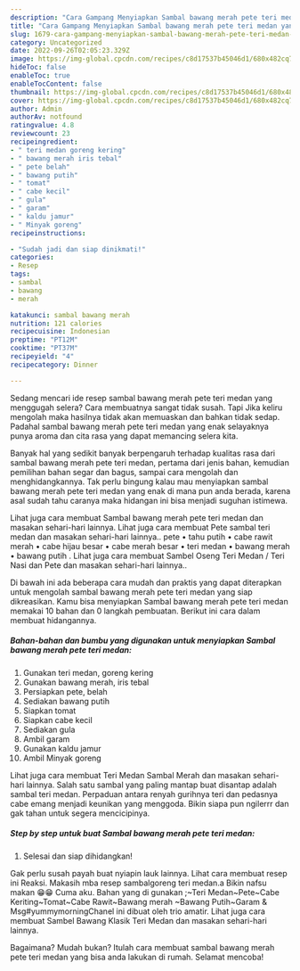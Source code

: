 ```yaml
---
description: "Cara Gampang Menyiapkan Sambal bawang merah pete teri medan yang Lezat Sekali"
title: "Cara Gampang Menyiapkan Sambal bawang merah pete teri medan yang Lezat Sekali"
slug: 1679-cara-gampang-menyiapkan-sambal-bawang-merah-pete-teri-medan-yang-lezat-sekali
category: Uncategorized
date: 2022-09-26T02:05:23.329Z
image: https://img-global.cpcdn.com/recipes/c8d17537b45046d1/680x482cq70/sambal-bawang-merah-pete-teri-medan-foto-resep-utama.jpg
hideToc: false
enableToc: true
enableTocContent: false
thumbnail: https://img-global.cpcdn.com/recipes/c8d17537b45046d1/680x482cq70/sambal-bawang-merah-pete-teri-medan-foto-resep-utama.jpg
cover: https://img-global.cpcdn.com/recipes/c8d17537b45046d1/680x482cq70/sambal-bawang-merah-pete-teri-medan-foto-resep-utama.jpg
author: Admin
authorAv: notfound
ratingvalue: 4.8
reviewcount: 23
recipeingredient:
- " teri medan goreng kering"
- " bawang merah iris tebal"
- " pete belah"
- " bawang putih"
- " tomat"
- " cabe kecil"
- " gula"
- " garam"
- " kaldu jamur"
- " Minyak goreng"
recipeinstructions:

- "Sudah jadi dan siap dinikmati!"
categories:
- Resep
tags:
- sambal
- bawang
- merah

katakunci: sambal bawang merah 
nutrition: 121 calories
recipecuisine: Indonesian
preptime: "PT12M"
cooktime: "PT37M"
recipeyield: "4"
recipecategory: Dinner

---
```



Sedang mencari ide resep sambal bawang merah pete teri medan yang menggugah selera? Cara membuatnya sangat tidak susah. Tapi Jika keliru mengolah maka hasilnya tidak akan memuaskan dan bahkan tidak sedap. Padahal sambal bawang merah pete teri medan yang enak selayaknya punya aroma dan cita rasa yang dapat memancing selera kita.


Banyak hal yang sedikit banyak berpengaruh terhadap kualitas rasa dari sambal bawang merah pete teri medan, pertama dari jenis bahan, kemudian pemilihan bahan segar dan bagus, sampai cara mengolah dan menghidangkannya. Tak perlu bingung kalau mau menyiapkan sambal bawang merah pete teri medan yang enak di mana pun anda berada, karena asal sudah tahu caranya maka hidangan ini bisa menjadi suguhan istimewa.

Lihat juga cara membuat Sambal bawang merah pete teri medan dan masakan sehari-hari lainnya. Lihat juga cara membuat Pete sambal teri medan dan masakan sehari-hari lainnya.. pete • tahu putih • cabe rawit merah • cabe hijau besar • cabe merah besar • teri medan • bawang merah • bawang putih . Lihat juga cara membuat Sambel Oseng Teri Medan / Teri Nasi dan Pete dan masakan sehari-hari lainnya..


Di bawah ini ada beberapa cara mudah dan praktis yang dapat diterapkan untuk mengolah sambal bawang merah pete teri medan yang siap dikreasikan. Kamu bisa menyiapkan Sambal bawang merah pete teri medan memakai 10 bahan dan 0 langkah pembuatan. Berikut ini cara dalam membuat hidangannya.

<!--inarticleads1-->

##### Bahan-bahan dan bumbu yang digunakan untuk menyiapkan Sambal bawang merah pete teri medan:

1. Gunakan  teri medan, goreng kering
1. Gunakan  bawang merah, iris tebal
1. Persiapkan  pete, belah
1. Sediakan  bawang putih
1. Siapkan  tomat
1. Siapkan  cabe kecil
1. Sediakan  gula
1. Ambil  garam
1. Gunakan  kaldu jamur
1. Ambil  Minyak goreng


Lihat juga cara membuat Teri Medan Sambal Merah dan masakan sehari-hari lainnya. Salah satu sambal yang paling mantap buat disantap adalah sambal teri medan. Perpaduan antara renyah gurihnya teri dan pedasnya cabe emang menjadi keunikan yang menggoda. Bikin siapa pun ngilerrr dan gak tahan untuk segera mencicipinya. 

<!--inarticleads2-->

##### Step by step untuk buat Sambal bawang merah pete teri medan:


1. Selesai dan siap dihidangkan!

Gak perlu susah payah buat nyiapin lauk lainnya. Lihat cara membuat resep ini Reaksi. Makasih mba resep sambalgoreng teri medan.a Bikin nafsu makan 😁😁 Cuma aku. Bahan yang di gunakan ;~Teri Medan~Pete~Cabe Keriting~Tomat~Cabe Rawit~Bawang merah ~Bawang Putih~Garam &amp; Msg#yummymorningChanel ini dibuat oleh trio amatir. Lihat juga cara membuat Sambel Bawang Klasik Teri Medan dan masakan sehari-hari lainnya. 

Bagaimana? Mudah bukan? Itulah cara membuat sambal bawang merah pete teri medan yang bisa anda lakukan di rumah. Selamat mencoba!
